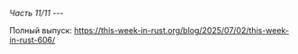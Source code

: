 *Часть 11/11*
\-\-\-

Полный выпуск: [https://this\-week\-in\-rust\.org/blog/2025/07/02/this\-week\-in\-rust\-606/](https://this-week-in-rust.org/blog/2025/07/02/this-week-in-rust-606/)
